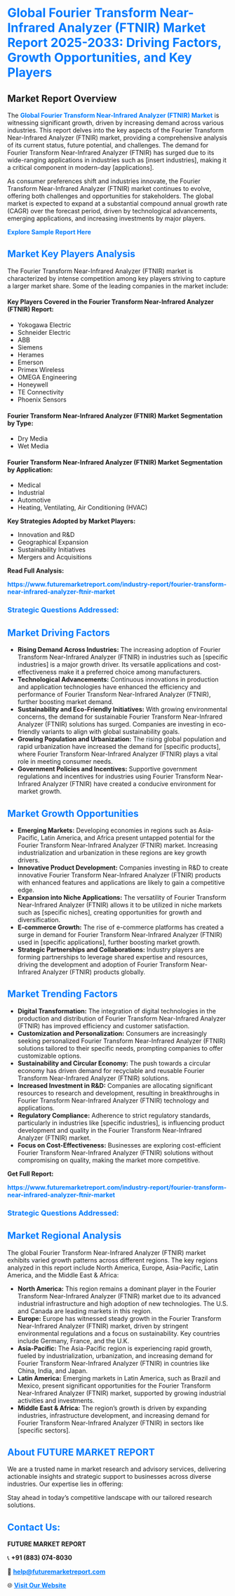 <h1 style="color: #007BFF;">Global Fourier Transform Near-Infrared Analyzer (FTNIR) Market Report 2025-2033: Driving Factors, Growth Opportunities, and Key Players</h1>

<section id="overview">
<h2>Market Report Overview</h2>
<p>The <a href="https://www.futuremarketreport.com/industry-report/fourier-transform-near-infrared-analyzer-ftnir-market" style="color: #007BFF; text-decoration: none;"><strong>Global Fourier Transform Near-Infrared Analyzer (FTNIR) Market</strong></a> is witnessing significant growth, driven by increasing demand across various industries. This report delves into the key aspects of the Fourier Transform Near-Infrared Analyzer (FTNIR) market, providing a comprehensive analysis of its current status, future potential, and challenges. The demand for Fourier Transform Near-Infrared Analyzer (FTNIR) has surged due to its wide-ranging applications in industries such as [insert industries], making it a critical component in modern-day [applications].</p>
<p>As consumer preferences shift and industries innovate, the Fourier Transform Near-Infrared Analyzer (FTNIR) market continues to evolve, offering both challenges and opportunities for stakeholders. The global market is expected to expand at a substantial compound annual growth rate (CAGR) over the forecast period, driven by technological advancements, emerging applications, and increasing investments by major players.</p>
</section>

<section id="overview">
<p><a href="https://www.futuremarketreport.com/request-sample/reportId=81422" style="color: #007BFF; text-decoration: none;"><strong>Explore Sample Report Here</strong></a></p>
</section>

<section id="key-players">
<h2 style="color: #007BFF;">Market Key Players Analysis</h2>
<p>The Fourier Transform Near-Infrared Analyzer (FTNIR) market is characterized by intense competition among key players striving to capture a larger market share. Some of the leading companies in the market include:</p>
<h4>Key Players Covered in the Fourier Transform Near-Infrared Analyzer (FTNIR) Report:</h4>
<ul><li>Yokogawa Electric</li><li>Schneider Electric</li><li>ABB</li><li>Siemens</li><li>Herames</li><li>Emerson</li><li>Primex Wireless</li><li>OMEGA Engineering</li><li>Honeywell</li><li>TE Connectivity</li><li>Phoenix Sensors</li></ul>
<h4>Fourier Transform Near-Infrared Analyzer (FTNIR) Market Segmentation by Type:</h4>
<ul><li>Dry Media</li><li>Wet Media</li></ul>

<h4>Fourier Transform Near-Infrared Analyzer (FTNIR) Market Segmentation by Application:</h4>
<ul><li>Medical</li><li>Industrial</li><li>Automotive</li><li>Heating, Ventilating, Air Conditioning (HVAC)</li></ul>
<p><strong>Key Strategies Adopted by Market Players:</strong></p>
<ul>
<li>Innovation and R&D</li>
<li>Geographical Expansion</li>
<li>Sustainability Initiatives</li>
<li>Mergers and Acquisitions</li>
</ul>
</section>

<section>
<p><strong>Read Full Analysis: </strong></p><a href="https://www.futuremarketreport.com/industry-report/fourier-transform-near-infrared-analyzer-ftnir-market" style="color: #007BFF; text-decoration: none;"><strong>https://www.futuremarketreport.com/industry-report/fourier-transform-near-infrared-analyzer-ftnir-market</strong></a>
<h3 style="color: #007BFF;">Strategic Questions Addressed:</h3>
</section>

<section id="driving-factors">
<h2 style="color: #007BFF;">Market Driving Factors</h2>
<ul>
<li><strong>Rising Demand Across Industries:</strong> The increasing adoption of Fourier Transform Near-Infrared Analyzer (FTNIR) in industries such as [specific industries] is a major growth driver. Its versatile applications and cost-effectiveness make it a preferred choice among manufacturers.</li>
<li><strong>Technological Advancements:</strong> Continuous innovations in production and application technologies have enhanced the efficiency and performance of Fourier Transform Near-Infrared Analyzer (FTNIR), further boosting market demand.</li>
<li><strong>Sustainability and Eco-Friendly Initiatives:</strong> With growing environmental concerns, the demand for sustainable Fourier Transform Near-Infrared Analyzer (FTNIR) solutions has surged. Companies are investing in eco-friendly variants to align with global sustainability goals.</li>
<li><strong>Growing Population and Urbanization:</strong> The rising global population and rapid urbanization have increased the demand for [specific products], where Fourier Transform Near-Infrared Analyzer (FTNIR) plays a vital role in meeting consumer needs.</li>
<li><strong>Government Policies and Incentives:</strong> Supportive government regulations and incentives for industries using Fourier Transform Near-Infrared Analyzer (FTNIR) have created a conducive environment for market growth.</li>
</ul>
</section>

<section id="growth-opportunities">
<h2 style="color: #007BFF;">Market Growth Opportunities</h2>
<ul>
<li><strong>Emerging Markets:</strong> Developing economies in regions such as Asia-Pacific, Latin America, and Africa present untapped potential for the Fourier Transform Near-Infrared Analyzer (FTNIR) market. Increasing industrialization and urbanization in these regions are key growth drivers.</li>
<li><strong>Innovative Product Development:</strong> Companies investing in R&D to create innovative Fourier Transform Near-Infrared Analyzer (FTNIR) products with enhanced features and applications are likely to gain a competitive edge.</li>
<li><strong>Expansion into Niche Applications:</strong> The versatility of Fourier Transform Near-Infrared Analyzer (FTNIR) allows it to be utilized in niche markets such as [specific niches], creating opportunities for growth and diversification.</li>
<li><strong>E-commerce Growth:</strong> The rise of e-commerce platforms has created a surge in demand for Fourier Transform Near-Infrared Analyzer (FTNIR) used in [specific applications], further boosting market growth.</li>
<li><strong>Strategic Partnerships and Collaborations:</strong> Industry players are forming partnerships to leverage shared expertise and resources, driving the development and adoption of Fourier Transform Near-Infrared Analyzer (FTNIR) products globally.</li>
</ul>
</section>

<section id="trending-factors">
<h2 style="color: #007BFF;">Market Trending Factors</h2>
<ul>
<li><strong>Digital Transformation:</strong> The integration of digital technologies in the production and distribution of Fourier Transform Near-Infrared Analyzer (FTNIR) has improved efficiency and customer satisfaction.</li>
<li><strong>Customization and Personalization:</strong> Consumers are increasingly seeking personalized Fourier Transform Near-Infrared Analyzer (FTNIR) solutions tailored to their specific needs, prompting companies to offer customizable options.</li>
<li><strong>Sustainability and Circular Economy:</strong> The push towards a circular economy has driven demand for recyclable and reusable Fourier Transform Near-Infrared Analyzer (FTNIR) solutions.</li>
<li><strong>Increased Investment in R&D:</strong> Companies are allocating significant resources to research and development, resulting in breakthroughs in Fourier Transform Near-Infrared Analyzer (FTNIR) technology and applications.</li>
<li><strong>Regulatory Compliance:</strong> Adherence to strict regulatory standards, particularly in industries like [specific industries], is influencing product development and quality in the Fourier Transform Near-Infrared Analyzer (FTNIR) market.</li>
<li><strong>Focus on Cost-Effectiveness:</strong> Businesses are exploring cost-efficient Fourier Transform Near-Infrared Analyzer (FTNIR) solutions without compromising on quality, making the market more competitive.</li>
</ul>
</section>

<section>
<p><strong>Get Full Report: </strong></p><a href="https://www.futuremarketreport.com/industry-report/fourier-transform-near-infrared-analyzer-ftnir-market" style="color: #007BFF; text-decoration: none;"><strong>https://www.futuremarketreport.com/industry-report/fourier-transform-near-infrared-analyzer-ftnir-market</strong></a>
<h3 style="color: #007BFF;">Strategic Questions Addressed:</h3>
</section>


<section id="regional-analysis">
<h2 style="color: #007BFF;">Market Regional Analysis</h2>
<p>The global Fourier Transform Near-Infrared Analyzer (FTNIR) market exhibits varied growth patterns across different regions. The key regions analyzed in this report include North America, Europe, Asia-Pacific, Latin America, and the Middle East & Africa:</p>
<ul>
<li><strong>North America:</strong> This region remains a dominant player in the Fourier Transform Near-Infrared Analyzer (FTNIR) market due to its advanced industrial infrastructure and high adoption of new technologies. The U.S. and Canada are leading markets in this region.</li>
<li><strong>Europe:</strong> Europe has witnessed steady growth in the Fourier Transform Near-Infrared Analyzer (FTNIR) market, driven by stringent environmental regulations and a focus on sustainability. Key countries include Germany, France, and the U.K.</li>
<li><strong>Asia-Pacific:</strong> The Asia-Pacific region is experiencing rapid growth, fueled by industrialization, urbanization, and increasing demand for Fourier Transform Near-Infrared Analyzer (FTNIR) in countries like China, India, and Japan.</li>
<li><strong>Latin America:</strong> Emerging markets in Latin America, such as Brazil and Mexico, present significant opportunities for the Fourier Transform Near-Infrared Analyzer (FTNIR) market, supported by growing industrial activities and investments.</li>
<li><strong>Middle East & Africa:</strong> The region’s growth is driven by expanding industries, infrastructure development, and increasing demand for Fourier Transform Near-Infrared Analyzer (FTNIR) in sectors like [specific sectors].</li>
</ul>
</section>

<footer>
<h2 style="color: #007BFF;">About FUTURE MARKET REPORT</h2>
<p>We are a trusted name in market research and advisory services, delivering actionable insights and strategic support to businesses across diverse industries. Our expertise lies in offering:</p>

<p>Stay ahead in today’s competitive landscape with our tailored research solutions.</p>

<h2 style="color: #007BFF;">Contact Us:</h2>
<p><strong>FUTURE MARKET REPORT</strong></p>
<p>📞 <strong>+91 (883) 074-8030</strong></p>
<p>📧 <strong><a href="mailto:help@futuremarketreport.com" style="color: #007BFF;">help@futuremarketreport.com</a></strong></p>
<p>🌐 <strong><a href="https://www.futuremarketreport.com/" style="color: #007BFF;">Visit Our Website</a></strong></p>
</footer>